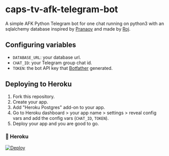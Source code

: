 # caps-tv-afk-telegram-bot
A simple AFK Python Telegram bot for one chat running
 on python3 with an sqlalchemy database inspired by [Pranaov](https://t.me/pranaovs) and made by [Roj](https://t.me/rojserbest).

## Configuring variables

- `DATABASE_URL`: your database url.
- `CHAT_ID`: your Telegram group chat id.
- `TOKEN`: the bot API key that [Botfather](https://t.me/botfather) generated.


## Deploying to Heroku

1. Fork this repository.
2. Create your app.
3. Add "Heroku Postgres" add-on to your app.
4. Go to Heroku dashboard > your app name > settings > reveal config vars and add the config vars (`CHAT_ID`, `TOKEN`).
5. Deploy your app and you are good to go. 


### 💜 Heroku

[![Deploy](https://www.herokucdn.com/deploy/button.svg)](https://heroku.com/deploy?template=https://github.com/insidescode/DaisyXMusic)
